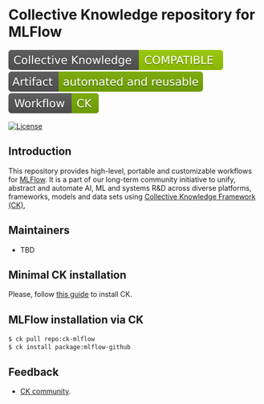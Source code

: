 # Collective Knowledge repository for MLFlow

[![compatibility](https://github.com/ctuning/ck-guide-images/blob/master/ck-compatible.svg)](https://github.com/ctuning/ck)
[![automation](https://github.com/ctuning/ck-guide-images/blob/master/ck-artifact-automated-and-reusable.svg)](http://cTuning.org/ae)
[![workflow](https://github.com/ctuning/ck-guide-images/blob/master/ck-workflow.svg)](http://cKnowledge.org)

[![License](https://img.shields.io/badge/License-BSD%203--Clause-blue.svg)](https://opensource.org/licenses/BSD-3-Clause)

## Introduction

This repository provides high-level, portable and customizable workflows
for [MLFlow](http://mlflow.org).
It is a part of our long-term community initiative
to unify, abstract and automate AI, ML and systems R&D
across diverse platforms, frameworks, models and data sets
using [Collective Knowledge Framework (CK)](http://cKnowledge.org),

## Maintainers
* TBD

## Minimal CK installation

Please, follow [this guide](https://github.com/ctuning/ck#installation) to install CK.

## MLFlow installation via CK

```
$ ck pull repo:ck-mlflow
$ ck install package:mlflow-github
```

## Feedback

* [CK community](https://github.com/ctuning/ck/wiki/Contacts).
